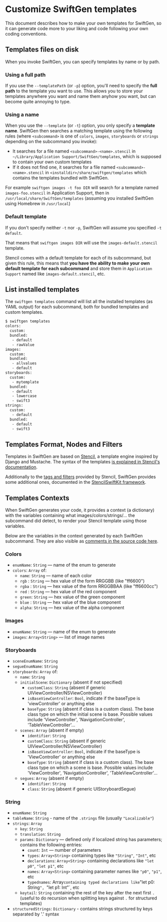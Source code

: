 # Customize SwiftGen templates

This document describes how to make your own templates for SwiftGen, so it can generate code more to your liking and code following your own coding conventions.

## Templates files on disk

When you invoke SwiftGen, you can specify templates by name or by path.

### Using a full path

If you use the `--templatePath` (or `-p`) option, you'll need to specify the **full path** to the template you want to use. This allows you to store your templates anywhere you want and name them anyhow you want, but can become quite annoying to type.

### Using a name

When you use the `--template` (or `-t`) option, you only specify a **template name**. SwiftGen then searches a matching template using the following rules (where `<subcommand>` is one of `colors`, `images`, `storyboards` or `strings` depending on the subcommand you invoke):

* It searches for a file named `<subcommand>-<name>.stencil` in `~/Library/Application Support/SwiftGen/templates`, which is supposed to contain your own custom templates
* If it does not find one, it searches for a file named `<subcommand>-<name>.stencil` in `<installdir>/share/swiftgen/templates` which contains the templates bundled with SwiftGen.

For example `swiftgen images -t foo DIR` will search for a template named `images-foo.stencil` in Application Support, then in `/usr/local/share/SwiftGen/templates` (assuming you installed SwiftGen using Homebrew in `/usr/local`)

### Default template

If you don't specify neither `-t` nor `-p`, SwiftGen will assume you specified `-t default`.

That means that `swiftgen images DIR` will use the `images-default.stencil` template. 

Stencil comes with a default template for each of its subcommand, but given this rule, this means that **you have the ability to make your own default template for each subcommand** and store them in `Application Support` named like `images-default.stencil`, etc.

## List installed templates

The `swiftgen templates` command will list all the installed templates (as YAML output) for each subcommand, both for bundled templates and custom templates.

```bash
$ swiftgen templates
colors:
  custom:
  bundled:
   - default
   - rawValue
images:
  custom:
  bundled:
   - allvalues
   - default
storyboards:
  custom:
   - mytemplate
  bundled:
   - default
   - lowercase
   - swift3
strings:
  custom:
   - default
  bundled:
   - default
   - swift3
```

## Templates Format, Nodes and Filters

Templates in SwiftGen are based on [Stencil](https://stencil.fuller.li/), a template engine inspired by Django and Mustache. The syntax of the templates [is explained in Stencil's documentation](https://stencil.fuller.li/en/latest/templates.html).

Additionally to the [tags and filters](https://stencil.fuller.li/en/latest/builtins.html) provided by Stencil, SwiftGen provides some additional ones, documented in the [StencilSwiftKit framework](https://github.com/SwiftGen/StencilSwiftKit).

## Templates Contexts

When SwiftGen generates your code, it provides a context (a dictionary) with the variables containing what images/colors/strings/… the subcommand did detect, to render your Stencil template using those variables.

Below are the variables in the context generated by each SwiftGen subcommand. They are also visible as [comments in the source code here](https://github.com/SwiftGen/SwiftGenKit/tree/master/Sources/Stencil).

### Colors

 - `enumName`: `String` — name of the enum to generate
 - `colors`: `Array` of:
    - `name`: `String` — name of each color
    - `rgb`  : `String` — hex value of the form RRGGBB (like "ff6600")
    - `rgba` : `String` — hex value of the form RRGGBBAA (like "ff6600cc")
    - `red`  : `String` — hex value of the red component
    - `green`: `String` — hex value of the green component
    - `blue` : `String` — hex value of the blue component
    - `alpha`: `String` — hex value of the alpha component

### Images

 - `enumName`: `String` — name of the enum to generate
 - `images`: `Array<String>` — list of image names

### Storyboards

 - `sceneEnumName`: `String`
 - `segueEnumName`: `String`
 - `storyboards`: `Array` of:
    - `name`: `String`
    - `initialScene`: `Dictionary` (absent if not specified)
       - `customClass`: `String` (absent if generic UIViewController/NSViewController)
       - `isBaseViewController`: `Bool`, indicate if the baseType is 'viewController' or anything else
       - `baseType`: `String` (absent if class is a custom class). The base class type on which the initial scene is base.
          Possible values include 'ViewController', 'NavigationController', 'TableViewController'…
    - `scenes`: `Array` (absent if empty)
       - `identifier`: `String`
       - `customClass`: `String` (absent if generic UIViewController/NSViewController)
       - `isBaseViewController`: `Bool`, indicate if the baseType is 'ViewController' or anything else
       - `baseType`: `String` (absent if class is a custom class). The base class type on which a scene is base.
          Possible values include 'ViewController', 'NavigationController', 'TableViewController'…
    - `segues`: `Array` (absent if empty)
       - `identifier`: `String`
       - `class`: `String` (absent if generic UIStoryboardSegue)
 
### String

 - `enumName`: `String`
 - `tableName`: `String` - name of the `.strings` file (usually `"Localizable"`)
 - `strings`: `Array`
    - `key`: `String`
    - `translation`: `String`
    - `params`: `Dictionary` — defined only if localized string has parameters; contains the following entries:
       - `count`: `Int` — number of parameters
       - `types`: `Array<String>` containing types like `"String"`, `"Int"`, etc
       - `declarations`: `Array<String>` containing declarations like `"let p0"`, `"let p1"`, etc
       - `names`: `Array<String>` containing parameter names like `"p0"`, `"p1"`, etc
       - `typednames`: Array<String>` containing typed declarations like `"let p0: String`", `"let p1: Int"`, etc
    - `keytail`: `String` containing the rest of the key after the next first `.`
                 (useful to do recursion when splitting keys against `.` for structured templates)
 - `structuredStrings`: `Dictionary` - contains strings structured by keys separated by '.' syntax
